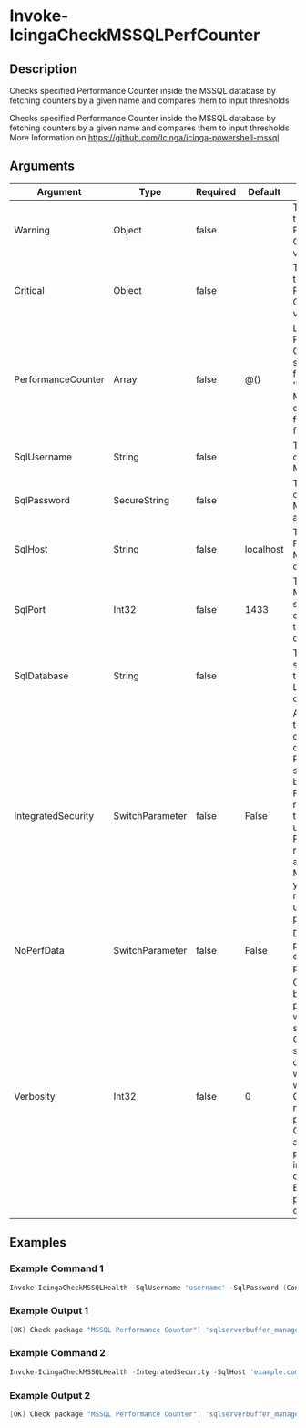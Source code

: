 
# Invoke-IcingaCheckMSSQLPerfCounter

## Description

Checks specified Performance Counter inside the MSSQL database by fetching
counters by a given name and compares them to input thresholds

Checks specified Performance Counter inside the MSSQL database by fetching
counters by a given name and compares them to input thresholds
More Information on https://github.com/Icinga/icinga-powershell-mssql

## Arguments

| Argument | Type | Required | Default | Description |
| ---      | ---  | ---      | ---     | ---         |
| Warning | Object | false |  | The warning threshold of the Performance Counter return values |
| Critical | Object | false |  | The critical threshold of the Performance Counter return values |
| PerformanceCounter | Array | false | @() | List of Performance Counters specified by their full path (example '\SQLServer:Buffer Manager\Buffer cache hit ratio') to fetch information for |
| SqlUsername | String | false |  | The username for connecting to the MSSQL database |
| SqlPassword | SecureString | false |  | The password for connecting to the MSSQL database as secure string |
| SqlHost | String | false | localhost | The IP address or FQDN to the MSSQL server to connect to |
| SqlPort | Int32 | false | 1433 | The port of the MSSQL server/instance to connect to with the provided credentials |
| SqlDatabase | String | false |  | The name of a specific database to connect to. Leave empty to connect "globally" |
| IntegratedSecurity | SwitchParameter | false | False | Allows this plugin to use the credentials of the current PowerShell session inherited by the user the PowerShell is running with. If this is set and the user the PowerShell is running with can access to the MSSQL database you will not require to provide username and password |
| NoPerfData | SwitchParameter | false | False | Disables the performance data output of this plugin |
| Verbosity | Int32 | false | 0 | Changes the behavior of the plugin output which check states are printed: 0 (default): Only service checks/packages with state not OK will be printed 1: Only services with not OK will be printed including OK checks of affected check packages including Package config 2: Everything will be printed regardless of the check state |

## Examples

### Example Command 1

```powershell
Invoke-IcingaCheckMSSQLHealth -SqlUsername 'username' -SqlPassword (ConvertTo-IcingaSecureString 'password') -SqlHost 'example.com' -PerformanceCounter '\SQLServer:Buffer Manager\Buffer cache hit ratio', '\SQLServer:Latches\Average Latch Wait Time (ms)';
```

### Example Output 1

```powershell
[OK] Check package "MSSQL Performance Counter"| 'sqlserverbuffer_manager'=22;; 'sqlserverlatches'=384199;;
```

### Example Command 2

```powershell
Invoke-IcingaCheckMSSQLHealth -IntegratedSecurity -SqlHost 'example.com' -PerformanceCounter '\SQLServer:Buffer Manager\Buffer cache hit ratio', '\SQLServer:Latches\Average Latch Wait Time (ms)';
```

### Example Output 2

```powershell
[OK] Check package "MSSQL Performance Counter"| 'sqlserverbuffer_manager'=24;; 'sqlserverlatches'=387257;;
```
